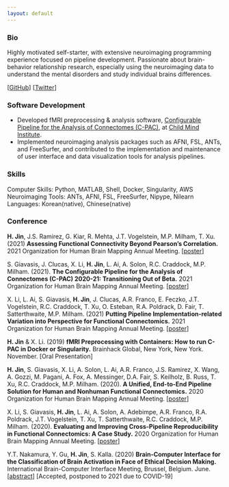 ```yaml
---
layout: default
---
```


### Bio
Highly motivated self-starter, with extensive neuroimaging programming experience focused on pipeline development.
Passionate about brain-behavior relationship research, especially using the neuroimaging data to understand the mental disorders and study individual brains differences.

[[GitHub](https://github.com/HechengJin0)]
[[Twitter](https://twitter.com/Hecheng_Jin)]




### Software Development
- Developed fMRI preprocessing & analysis software, [Configurable Pipeline for the Analysis of Connectomes (C-PAC)](https://fcp-indi.github.io/), at [Child Mind Institute](https://childmind.org/center/computational-neuroimaging-lab/). 
- Implemented neuroimaging analysis packages such as AFNI, FSL, ANTs, and FreeSurfer, and contributed to the implementation and maintenance of user interface and data visualization tools for analysis pipelines. 

### Skills
Computer Skills: Python, MATLAB, Shell, Docker, Singularity, AWS
Neuroimaging Tools: ANTs, AFNI, FSL, FreeSurfer, Nipype, Nilearn
Languages: Korean(native), Chinese(native)



### Conference

**H. Jin**, J.S. Ramirez, G. Kiar, R. Mehta, J.T. Vogelstein, M.P. Milham, T. Xu. (2021) **Assessing Functional Connectivity Beyond Pearson’s Correlation.** 2021 Organization for Human Brain Mapping Annual Meeting. [[poster](/assets/poster/OHBM21_HJ_MGC_final.pdf)]

S. Giavasis, J. Clucas, X. Li, **H. Jin**, L. Ai,  A. Solon, R.C. Craddock, M.P. Milham. (2021). **The Configurable Pipeline for the Analysis of Connectomes (C-PAC) 2020-21: Transitioning Out of Beta.** 2021 Organization for Human Brain Mapping Annual Meeting. [[poster](/assets/poster/OHBM2021_CPAC.pdf)]

X. Li, L. Ai, S. Giavasis, **H. Jin**, J. Clucas, A.R. Franco, E. Feczko, J.T. Vogelstein, R.C. Craddock, T. Xu, O. Esteban, R.A. Poldrack, D. Fair, T. Satterthwaite, M.P. Milham. (2021) **Putting Pipeline Implementation-related Variation into Perspective for Functional Connectomics.** 2021 Organization for Human Brain Mapping Annual Meeting. [[poster](/assets/poster/OHBM2021_repro_poster.pdf)]

**H. Jin** & X. Li. (2019) **fMRI Preprocessing with Containers: How to run C-PAC in Docker or Singularity.** Brainhack Global, New York, New York. November. [Oral Presentation]

**H. Jin**, S. Giavasis, X. Li, A. Solon, L. Ai, A.R. Franco, J.S. Ramirez, X. Wang, A. Gozzi, M. Pagani, A. Fox, A. Messinger, D.A. Fair, S. Keilholz, B. Russ, T. Xu, R.C. Craddock, M.P. Milham. (2020). **A Unified, End-to-End Pipeline Solution for Human and Nonhuman Functional Connectomics.** 2020 Organization for Human Brain Mapping Annual Meeting. [[poster](/assets/poster/OHBM20_HJ.pdf)]

X. Li, S. Giavasis, **H. Jin**, L. Ai, A. Solon, A. Adebimpe, A.R. Franco, R.A. Poldrack, J.T. Vogelstein, T. Xu, T. Satterthwaite, R.C. Craddock, M.P. Milham. (2020). **Evaluating and Improving Cross-Pipeline Reproducibility in Functional Connectomics: A Case Study.** 2020 Organization for Human Brain Mapping Annual Meeting. [[poster](/assets/poster/OHBM20_XL.pdf)]

Y.T. Nakamura, Y. Gu, **H. Jin**, S. Kalla. (2020)  **Brain-Computer Interface for the Classification of Brain Activation in Face of Ethical Decision Making.** International Brain-Computer Interface Meeting, Brussel, Belgium. June. [[abstract](/assets/abstract/InternationalBCI2020.pdf)] [Accepted, postponed to 2021 due to COVID-19]

<!-- ## Publications

M.P. Milham, **H. Jin** , X. Li, Giavasis, S., et al. **Assessing and Overcoming Pipeline-Related Variation in Functional Connectomics.** (in prep)


M.P. Milham, **H. Jin** , S. Giavasis, X. Li, A. Solon, L. Ai, A.R. Franco, J.S. Ramirez, X. Wang, A. Gozzi, M. Pagani, A. Fox, A. Messinger, D.A. Fair, S. Keilholz, B. Russ, T. Xu, R.C. Craddock, et al. **A Unified, End-to-End Pipeline Solution for Human and Nonhuman Functional Connectomics.** (in prep)
 -->


